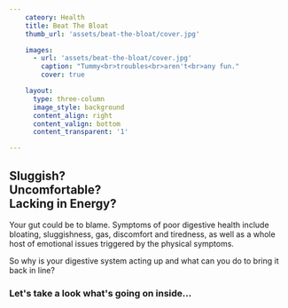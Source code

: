 ```yaml
---
    cateory: Health
    title: Beat The Bloat
    thumb_url: 'assets/beat-the-bloat/cover.jpg'

    images:
      - url: 'assets/beat-the-bloat/cover.jpg'
        caption: "Tummy<br>troubles<br>aren't<br>any fun."
        cover: true

    layout:
      type: three-column
      image_style: background
      content_align: right
      content_valign: bottom
      content_transparent: '1'

---
```


<h2 class="brand-title">Sluggish?<br>Uncomfortable?<br>Lacking in Energy?</h2>

Your gut could be to blame. Symptoms of poor digestive health include bloating, sluggishness, gas, discomfort and tiredness, as well as a whole host of emotional issues triggered by the physical symptoms.

So why is your digestive system acting up and what can you do to bring it back in line?

<h3 class="note">Let's take a look what's going on inside...</h3>

